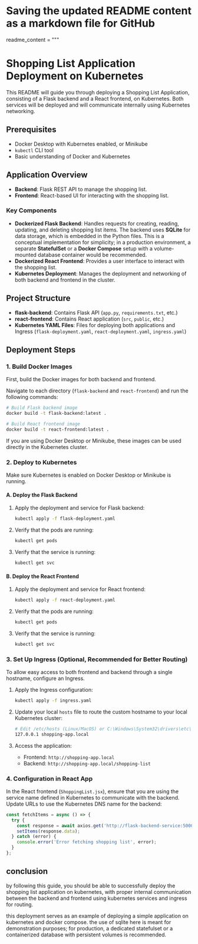 # Saving the updated README content as a markdown file for GitHub
readme_content = """
# Shopping List Application Deployment on Kubernetes

This README will guide you through deploying a Shopping List Application, consisting of a Flask backend and a React frontend, on Kubernetes. Both services will be deployed and will communicate internally using Kubernetes networking.

## Prerequisites

- Docker Desktop with Kubernetes enabled, or Minikube
- `kubectl` CLI tool
- Basic understanding of Docker and Kubernetes

## Application Overview

- **Backend**: Flask REST API to manage the shopping list.
- **Frontend**: React-based UI for interacting with the shopping list.

### Key Components
- **Dockerized Flask Backend**: Handles requests for creating, reading, updating, and deleting shopping list items. The backend uses **SQLite** for data storage, which is embedded in the Python files. This is a conceptual implementation for simplicity; in a production environment, a separate **StatefulSet** or a **Docker Compose** setup with a volume-mounted database container would be recommended.
- **Dockerized React Frontend**: Provides a user interface to interact with the shopping list.
- **Kubernetes Deployment**: Manages the deployment and networking of both backend and frontend in the cluster.

## Project Structure

- **flask-backend**: Contains Flask API (`app.py`, `requirements.txt`, etc.)
- **react-frontend**: Contains React application (`src`, `public`, etc.)
- **Kubernetes YAML Files**: Files for deploying both applications and Ingress (`flask-deployment.yaml`, `react-deployment.yaml`, `ingress.yaml`)

## Deployment Steps

### 1. Build Docker Images

First, build the Docker images for both backend and frontend.

Navigate to each directory (`flask-backend` and `react-frontend`) and run the following commands:

```sh
# Build Flask backend image
docker build -t flask-backend:latest .

# Build React frontend image
docker build -t react-frontend:latest .
```
If you are using Docker Desktop or Minikube, these images can be used directly in the Kubernetes cluster.

### 2. Deploy to Kubernetes

Make sure Kubernetes is enabled on Docker Desktop or Minikube is running.

#### A. Deploy the Flask Backend

1. Apply the deployment and service for Flask backend:

    ```bash
    kubectl apply -f flask-deployment.yaml
    ```

2. Verify that the pods are running:

    ```bash
    kubectl get pods
    ```

3. Verify that the service is running:

    ```bash
    kubectl get svc
    ```

#### B. Deploy the React Frontend

1. Apply the deployment and service for React frontend:

    ```bash
    kubectl apply -f react-deployment.yaml
    ```

2. Verify that the pods are running:

    ```bash
    kubectl get pods
    ```

3. Verify that the service is running:

    ```bash
    kubectl get svc
    ```

### 3. Set Up Ingress (Optional, Recommended for Better Routing)

To allow easy access to both frontend and backend through a single hostname, configure an Ingress.

1. Apply the Ingress configuration:

    ```bash
    kubectl apply -f ingress.yaml
    ```

2. Update your local `hosts` file to route the custom hostname to your local Kubernetes cluster:

    ```bash
    # Edit /etc/hosts (Linux/MacOS) or C:\Windows\System32\drivers\etc\hosts (Windows)
    127.0.0.1 shopping-app.local
    ```

3. Access the application:
    - Frontend: `http://shopping-app.local`
    - Backend: `http://shopping-app.local/shopping-list`
  
### 4. Configuration in React App

In the React frontend (`ShoppingList.jsx`), ensure that you are using the service name defined in Kubernetes to communicate with the backend. Update URLs to use the Kubernetes DNS name for the backend:

```js
const fetchItems = async () => {
  try {
    const response = await axios.get('http://flask-backend-service:5000/shopping-list');
    setItems(response.data);
  } catch (error) {
    console.error('Error fetching shopping list', error);
  }
};
```
## conclusion

by following this guide, you should be able to successfully deploy the shopping list application on kubernetes, with proper internal communication between the backend and frontend using kubernetes services and ingress for routing.

this deployment serves as an example of deploying a simple application on kubernetes and docker compose. the use of sqlite here is meant for demonstration purposes; for production, a dedicated statefulset or a containerized database with persistent volumes is recommended.

